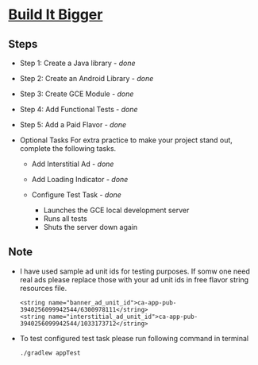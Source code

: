 # [Build It Bigger](https://classroom.udacity.com/nanodegrees/nd801/parts/8011345408/modules/429520885375461/lessons/4295208853239847/concepts/42732622150923)


## Steps
* Step 1: Create a Java library - *done*

* Step 2: Create an Android Library - *done*

* Step 3: Create GCE Module - *done*

* Step 4: Add Functional Tests - *done*

* Step 5: Add a Paid Flavor - *done*

* Optional Tasks
For extra practice to make your project stand out, complete the following tasks.

	* Add Interstitial Ad - *done*

	* Add Loading Indicator - *done*

	* Configure Test Task - *done*

		* Launches the GCE local development server
		* Runs all tests
		* Shuts the server down again

## Note
* I have used sample ad unit ids for testing purposes. If somw one need real ads please replace those with your ad unit ids in free flavor string resources file.

	```
	<string name="banner_ad_unit_id">ca-app-pub-3940256099942544/6300978111</string>
	<string name="interstitial_ad_unit_id">ca-app-pub-3940256099942544/1033173712</string>
	```

* To test configured test task please run following command in terminal 

 	```
	./gradlew appTest
	```

